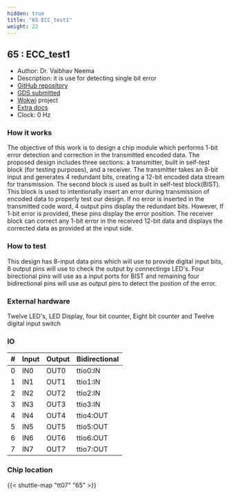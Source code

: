 ```yaml
---
hidden: true
title: "65 ECC_test1"
weight: 22
---
```


## 65 : ECC_test1

* Author: Dr. Vaibhav Neema
* Description: it is use for detecting single bit error
* [GitHub repository](https://github.com/vaibhav-neema/ECC)
* [GDS submitted](https://github.com/vaibhav-neema/ECC/actions/runs/9285406803)
* [Wokwi](https://wokwi.com/projects/399192124046955521) project
* [Extra docs]()
* Clock: 0 Hz

<!---

This file is used to generate your project datasheet. Please fill in the information below and delete any unused
sections.

You can also include images in this folder and reference them in the markdown. Each image must be less than
512 kb in size, and the combined size of all images must be less than 1 MB.
-->


### How it works

The objective of this work is to design a chip module which performs 1-bit error
detection and correction in the transmitted encoded data.
The proposed design includes three sections: a transmitter, built in self-test
block (for testing purposes), and a receiver.
The transmitter takes an 8-bit input and generates 4 redundant bits, creating a
12-bit encoded data stream for transmission.
The second block is used as built in self-test block(BIST). This block is used to
intentionally insert an error during transmission of encoded data to properly test
our design. If no error is inserted in the transmitted code word, 4 output pins
display the redundant bits. However, If 1-bit error is provided, these pins
display the error position.
The receiver block can correct any 1-bit error in the received 12-bit data and
displays the corrected data as provided at the input side.

### How to test

This design has 8-input data pins which will use to provide digital input bits, 8 output pins will use to check the output by connectings LED's. Four birectional pins will use as a input ports for BIST and remaining four bidirectional pins will use as output pins to detect the postion of the error.

### External hardware

Twelve LED's, LED Display, four bit counter, Eight bit counter and Twelve digital input switch


### IO

| #             | Input    | Output   | Bidirectional   |
| ------------- | -------- | -------- | --------------- |
| 0 | IN0  | OUT0  | ttio0:IN        |
| 1 | IN1  | OUT1  | ttio1:IN        |
| 2 | IN2  | OUT2  | ttio2:IN        |
| 3 | IN3  | OUT3  | ttio3:IN        |
| 4 | IN4  | OUT4  | ttio4:OUT        |
| 5 | IN5  | OUT5  | ttio5:OUT        |
| 6 | IN6  | OUT6  | ttio6:OUT        |
| 7 | IN7  | OUT7  | ttio7:OUT        |


### Chip location

{{< shuttle-map "tt07" "65" >}}
